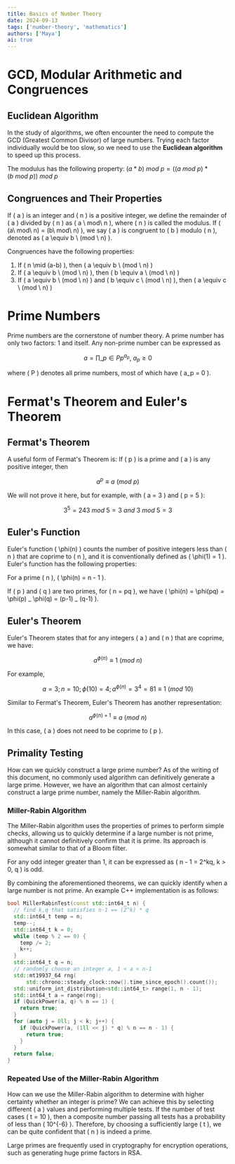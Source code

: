 ```yaml
---
title: Basics of Number Theory
date: 2024-09-13
tags: ['number-theory', 'mathematics']
authors: ['Maya']
ai: true
---
```


# GCD, Modular Arithmetic and Congruences

## Euclidean Algorithm

In the study of algorithms, we often encounter the need to compute the GCD (Greatest Common Divisor) of large numbers. Trying each factor individually would be too slow, so we need to use the **Euclidean algorithm** to speed up this process.

The modulus has the following property: $(a*b)\ mod\ p = ((a\ mod\ p)*(b\ mod\ p))\ mod\ p$

## Congruences and Their Properties

If \( a \) is an integer and \( n \) is a positive integer, we define the remainder of \( a \) divided by \( n \) as \( a \ mod\ n \), where \( n \) is called the modulus. If \( (a\ mod\ n) = (b\ mod\ n) \), we say \( a \) is congruent to \( b \) modulo \( n \), denoted as \( a \equiv b \ (mod \ n) \).

Congruences have the following properties:

1. If \( n \mid (a-b) \), then \( a \equiv b \ (mod \ n) \)
2. If \( a \equiv b \ (mod \ n) \), then \( b \equiv a \ (mod \ n) \)
3. If \( a \equiv b \ (mod \ n) \) and \( b \equiv c \ (mod \ n) \), then \( a \equiv c \ (mod \ n) \)

# Prime Numbers

Prime numbers are the cornerstone of number theory. A prime number has only two factors: 1 and itself. Any non-prime number can be expressed as

$$ a = \prod \limits\_{p \in P} p^{a_p}, \ a_p \geq 0 $$

where \( P \) denotes all prime numbers, most of which have \( a_p = 0 \).

# Fermat's Theorem and Euler's Theorem

## Fermat's Theorem

A useful form of Fermat's Theorem is:
If \( p \) is a prime and \( a \) is any positive integer, then

$$ a^p \equiv a \ (mod \ p) $$

We will not prove it here, but for example, with \( a = 3 \) and \( p = 5 \):

$$ 3^5 = 243\ mod\ 5 = 3 \ and \ 3\ mod\ 5 = 3 $$

## Euler's Function

Euler's function \( \phi(n) \) counts the number of positive integers less than \( n \) that are coprime to \( n \), and it is conventionally defined as \( \phi(1) = 1 \).
Euler's function has the following properties:

For a prime \( n \), \( \phi(n) = n - 1 \).

If \( p \) and \( q \) are two primes, for \( n = pq \), we have \( \phi(n) = \phi(pq) = \phi(p) _ \phi(q) = (p-1) _ (q-1) \).

## Euler's Theorem

Euler's Theorem states that for any integers \( a \) and \( n \) that are coprime, we have:

$$ a^{\phi(n)} \equiv 1 \ (mod \ n) $$

For example,

$$ a = 3; n = 10; \phi(10) = 4; a^{\phi(n)} = 3^4 = 81 \equiv 1 \ (mod \ 10) $$

Similar to Fermat's Theorem, Euler's Theorem has another representation:

$$ a^{\phi(n)+1} \equiv a \ (mod \ n) $$

In this case, \( a \) does not need to be coprime to \( p \).

## Primality Testing

How can we quickly construct a large prime number? As of the writing of this document, no commonly used algorithm can definitively generate a large prime. However, we have an algorithm that can almost certainly construct a large prime number, namely the Miller-Rabin algorithm.

### Miller-Rabin Algorithm

The Miller-Rabin algorithm uses the properties of primes to perform simple checks, allowing us to quickly determine if a large number is not prime, although it cannot definitively confirm that it is prime. Its approach is somewhat similar to that of a Bloom filter.

For any odd integer greater than 1, it can be expressed as \( n - 1 = 2^kq, k > 0, q \) is odd.

By combining the aforementioned theorems, we can quickly identify when a large number is not prime. An example C++ implementation is as follows:

```cpp
bool MillerRabinTest(const std::int64_t n) {
  // find k,q that satisfies n-1 == (2^k) * q
  std::int64_t temp = n;
  temp--;
  std::int64_t k = 0;
  while (temp % 2 == 0) {
    temp /= 2;
    k++;
  }
  std::int64_t q = n;
  // randomly choose an integer a, 1 < a < n-1
  std::mt19937_64 rng(
      std::chrono::steady_clock::now().time_since_epoch().count());
  std::uniform_int_distribution<std::int64_t> range(1, n - 1);
  std::int64_t a = range(rng);
  if (QuickPower(a, q) % n == 1) {
    return true;
  }
  for (auto j = 0ll; j < k; j++) {
    if (QuickPower(a, (1ll << j) * q) % n == n - 1) {
      return true;
    }
  }
  return false;
}
```

### Repeated Use of the Miller-Rabin Algorithm

How can we use the Miller-Rabin algorithm to determine with higher certainty whether an integer is prime? We can achieve this by selecting different \( a \) values and performing multiple tests. If the number of test cases \( t = 10 \), then a composite number passing all tests has a probability of less than \( 10^{-6} \). Therefore, by choosing a sufficiently large \( t \), we can be quite confident that \( n \) is indeed a prime.

Large primes are frequently used in cryptography for encryption operations, such as generating huge prime factors in RSA.
